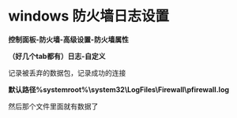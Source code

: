 # windows 防火墙日志设置

**控制面板-防火墙-高级设置-防火墙属性**

**（好几个tab都有）日志-自定义**

记录被丢弃的数据包，记录成功的连接

**默认路径%systemroot%\system32\LogFiles\Firewall\pfirewall.log**

然后那个文件里面就有数据了